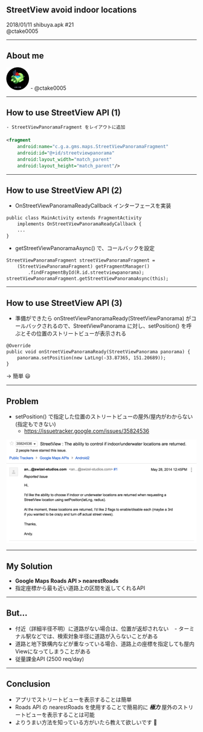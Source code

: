 ## StreetView avoid indoor locations
2018/01/11 shibuya.apk #21  
@ctake0005

---
## About me
<img src="/assets/images/twitter.png" width="60">
- @ctake0005

---
## How to use StreetView API (1)
```xml
- StreetViewPanoramaFragment をレイアウトに追加

<fragment
    android:name="c.g.a.gms.maps.StreetViewPanoramaFragment"
    android:id="@+id/streetviewpanorama"
    android:layout_width="match_parent"
    android:layout_height="match_parent"/>
```

---
## How to use StreetView API (2)
- OnStreetViewPanoramaReadyCallback インターフェースを実装

```
public class MainActivity extends FragmentActivity
    implements OnStreetViewPanoramaReadyCallback {
    ...
}
```

- getStreetViewPanoramaAsync() で、コールバックを設定

```
StreetViewPanoramaFragment streetViewPanoramaFragment =
    (StreetViewPanoramaFragment) getFragmentManager()
        .findFragmentById(R.id.streetviewpanorama);
streetViewPanoramaFragment.getStreetViewPanoramaAsync(this);
```

---
## How to use StreetView API (3)
- 準備ができたら onStreetViewPanoramaReady(StreetViewPanorama) がコールバックされるので、StreetViewPanorama に対し、setPosition() を呼ぶとその位置のストリートビューが表示される

```
@Override
public void onStreetViewPanoramaReady(StreetViewPanorama panorama) {
    panorama.setPosition(new LatLng(-33.87365, 151.20689));
}
```

→ 簡単 😃

---
## Problem
- setPosition() で指定した位置のストリートビューの屋外/屋内がわからない(指定もできない)
    - https://issuetracker.google.com/issues/35824536
<img src="/street-view-avoid-indoor/images/issue.png" width="600">

---
## My Solution
- **Google Maps Roads API > nearestRoads**
- 指定座標から最も近い道路上の区間を返してくれるAPI

---
## But...
- 付近（詳細半径不明）に道路がない場合は、位置が返却されない
    - ターミナル駅などでは、検索対象半径に道路が入らないことがある
- 道路と地下鉄構内などが重なっている場合、道路上の座標を指定しても屋内Viewになってしまうことがある
- 従量課金API (2500 req/day)

---
## Conclusion
- アプリでストリートビューを表示することは簡単
- Roads API の nearestRoads を使用することで簡易的に ***極力*** 屋外のストリートビューを表示することは可能
- よりうまい方法を知っている方がいたら教えて欲しいです 🙏

